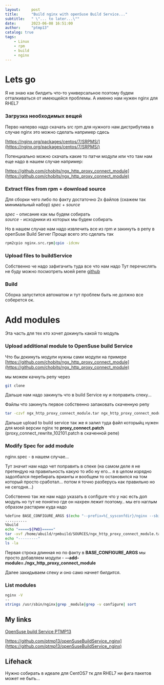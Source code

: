 ```yaml
---
layout:     post
title:      "Build nginx with openSuse Build Service..."
subtitle:   " \"... to later...\""
date:       2023-06-08 16:51:00
author:     "ptmp13"
catalog: true
tags:
    - Linux
    - rpm
    - build
    - nginx
---
```


# Lets go

Я не знаю как билдить что-то универсальное поэтому будем отталкиваться от имеющейся проблемы.
А именно нам нужен nginx для RHEL7

### Загрузка необходимых вещей

Перво наперво надо скачать src rpm для нужного нам дистрибутива в случае nginx это можно сделать например сдесь

[https://nginx.org/packages/centos/7/SRPMS/](https://nginx.org/packages/centos/7/SRPMS/)

Потенциально можно скачать какие то патчи модули или что там нам еще надо в нашем случае например:

[https://github.com/chobits/ngx_http_proxy_connect_module](https://github.com/chobits/ngx_http_proxy_connect_module)

### Extract files from rpm + download source

Для сборки чего либо по факту достаточно 2х файлов (скажем так минимальный набор)
_spec_ + _source_

_spec_ - описание как мы будем собирать  
_source_ - исходники из которых мы будем собирать

Но в нашем случае нам надо извлечить все из rpm и закинуть в репу
в openSuse Build Server 
Проще всего это сделать так

```bash
rpm2cpio nginx.src.rpm|cpio -idcmv
```

### Upload files to buildService

Собственно че надо зафигачить туда все что нам надо
Тут перечислять не буду можно посмотреть  моей репе
[github](github)

### Build

Сборка запустится автоматом и тут проблем быть не должно все соберется ок.

# Add modules

Эта часть для тех кто хочет докинуть какой то модуль

### Upload additional module to OpenSuse build Service

Что бы докинуть модули нужны сами модули на примере
[https://github.com/chobits/ngx_http_proxy_connect_module](https://github.com/chobits/ngx_http_proxy_connect_module)

мы можем качнуть репу через
```bash
git clone 
```
Дальше нам надо закинуть что в build Service ну и поправить спеку...

Файлы что закинуть первое собственно запаковать скаченную репу
```bash
tar -czvf ngx_http_proxy_connect_module.tar ngx_http_proxy_connect_module
```

Дальше upload to build service
так же я залил туда файл которыйц нужен для моей версии nginx те
__proxy_connect.patch__ (proxy_connect_rewrite_102101.patch в скаченной репе)

### Modify Spec for add module

nginx.spec - в нашем случае...

Тут значит нам надо чет поправить в спеке
(на самом деле я не претендую на правильность какую то ибо ну его... я в целом изрядно задолбался перебирать врианты и вообщем то остановился на том который просто сработал... потом я точно разберусь как правильно но не сегодня...)

Собственно так же нам надо указать в configure что у нас есть доп модуль но тут не понятно где он нахрен лежит поэтому.. мы его наглым образом растарим куда надо

```bash
%define BASE_CONFIGURE_ARGS $(echo "--prefix=%{_sysconfdir}/nginx --sbin-path=%{_sbindir}/nginx --modules-path=%{_libdir}/nginx/modules --conf-path=%{_sysconfdir}/nginx/nginx.conf --error-log-path=%{_localstatedir}/log/nginx/error.log --http-log-path=%{_localstatedir}/log/nginx/access.log --pid-path=%{_localstatedir}/run/nginx.pid --lock-path=%{_localstatedir}/run/nginx.lock --http-client-body-temp-path=%{_localstatedir}/cache/nginx/client_temp --http-proxy-temp-path=%{_localstatedir}/cache/nginx/proxy_temp --http-fastcgi-temp-path=%{_localstatedir}/cache/nginx/fastcgi_temp --http-uwsgi-temp-path=%{_localstatedir}/cache/nginx/uwsgi_temp --http-scgi-temp-path=%{_localstatedir}/cache/nginx/scgi_temp --user=%{nginx_user} --group=%{nginx_group} --with-compat --with-file-aio --with-threads --with-http_addition_module --with-http_auth_request_module --with-http_dav_module --with-http_flv_module --with-http_gunzip_module --with-http_gzip_static_module --with-http_mp4_module --with-http_random_index_module --with-http_realip_module --with-http_secure_link_module --with-http_slice_module --with-http_ssl_module --with-http_stub_status_module --with-http_sub_module --with-http_v2_module --with-mail --with-mail_ssl_module --with-stream --with-stream_realip_module --with-stream_ssl_module --with-stream_ssl_preread_module --add-module=./ngx_http_proxy_connect_module")
..........
%build
echo "=====${PWD}====="
tar -xvf /home/abuild/rpmbuild/SOURCES/ngx_http_proxy_connect_module.tar -C .
echo "---------"
ls -la
```

Первая строка длинная но по факту в
__BASE_CONFIGURE_ARGS__ мы просто добавляем модули - __--add-module=./ngx_http_proxy_connect_module__

Далее закидываем спеку и оно само начнет билдится.

### List modules

```bash
nginx -V
--
strings /usr/sbin/nginx|grep _module|grep -v configure| sort
```

## My links

[OpenSuse build Service PTMP13](https://build.opensuse.org/package/show/home:ptmp13/nginx)  

[https://github.com/ptmp13/openSuseBuildService_nginx](https://github.com/ptmp13/openSuseBuildService_nginx)

## Lifehack

Нужно собирать в идеале для CentOS7 тк для RHEL7 ни фига пакетов может не быть...
